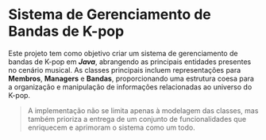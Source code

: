 # Sistema de Gerenciamento de Bandas de K-pop

Este projeto tem como objetivo criar um sistema de gerenciamento de bandas de K-pop em **_Java_**, abrangendo as
principais entidades presentes no cenário musical. As classes principais incluem representações para **Membros**,
**Managers** e **Bandas**, proporcionando uma estrutura coesa para a organização e manipulação de informações
relacionadas ao universo do K-pop.

> A implementação não se limita apenas à modelagem das classes, mas também prioriza a entrega de um conjunto de
> funcionalidades que enriquecem e aprimoram o sistema como um todo.